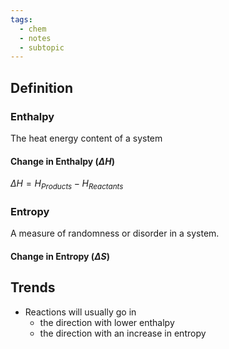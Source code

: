 ```yaml
---
tags:
  - chem
  - notes
  - subtopic
---
```

## Definition
### Enthalpy
The heat energy content of a system
#### Change in Enthalpy ($\Delta H$)
$\Delta H = H_{Products} - H_{Reactants}$

### Entropy
A measure of randomness or disorder in a system.
#### Change in Entropy ($\Delta S$)



## Trends
- Reactions will usually go in 
	- the direction with lower enthalpy
	- the direction with an increase in entropy


